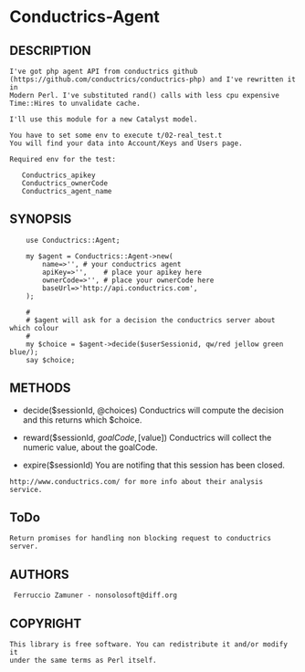 # Conductrics-Agent

## DESCRIPTION

    I've got php agent API from conductrics github
    (https://github.com/conductrics/conductrics-php) and I've rewritten it in
    Modern Perl. I've substituted rand() calls with less cpu expensive
    Time::Hires to unvalidate cache.

    I'll use this module for a new Catalyst model.

    You have to set some env to execute t/02-real_test.t
    You will find your data into Account/Keys and Users page.

    Required env for the test:

       Conductrics_apikey
       Conductrics_ownerCode
       Conductrics_agent_name


## SYNOPSIS

        use Conductrics::Agent;

        my $agent = Conductrics::Agent->new(
            name=>'', # your conductrics agent
            apiKey=>'',    # place your apikey here
            ownerCode=>'', # place your ownerCode here
            baseUrl=>'http://api.conductrics.com',
        );

        #
        # $agent will ask for a decision the conductrics server about which colour
        #
        my $choice = $agent->decide($userSessionid, qw/red jellow green blue/);
        say $choice;

## METHODS

   - decide($sessionId, @choices)
     Conductrics will compute the decision and this returns which $choice.

   - reward($sessionId, $goalCode, [$value])
     Conductrics will collect the numeric value, about the goalCode.

   - expire($sessionId)
     You are notifing that this session has been closed.

    http://www.conductrics.com/ for more info about their analysis service.

## ToDo
    Return promises for handling non blocking request to conductrics server.

## AUTHORS

     Ferruccio Zamuner - nonsolosoft@diff.org

## COPYRIGHT

    This library is free software. You can redistribute it and/or modify it
    under the same terms as Perl itself.

